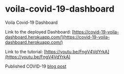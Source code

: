 # voila-covid-19-dashboard
Voila Covid-19 Dashboard

Link to the deployed Dashboard: [https://covid-19-voila-dashboard.herokuapp.com/](https://covid-19-voila-dashboard.herokuapp.com/)

Link to the tutorial: [https://youtu.be/FngV4VdYrkA](https://youtu.be/FngV4VdYrkA)

Published COVID-19 [blog post](https://towardsdatascience.com/building-covid-19-analysis-dashboard-using-python-and-voila-ee091f65dcbb)

